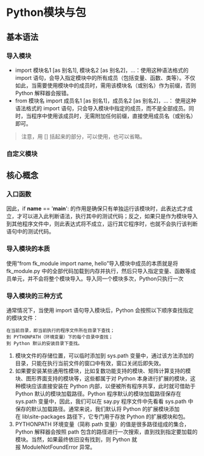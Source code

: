 # Python模块与包
## 基本语法
### 导入模块
 + import 模块名1 [as 别名1], 模块名2 [as 别名2]，…：使用这种语法格式的 import 语句，会导入指定模块中的所有成员（包括变量、函数、类等）。不仅如此，当需要使用模块中的成员时，需用该模块名（或别名）作为前缀，否则 Python 解释器会报错。
 + from 模块名 import 成员名1 [as 别名1]，成员名2 [as 别名2]，…： 使用这种语法格式的 import 语句，只会导入模块中指定的成员，而不是全部成员。同时，当程序中使用该成员时，无需附加任何前缀，直接使用成员名（或别名）即可。

> 注意，用 [] 括起来的部分，可以使用，也可以省略。
### 自定义模块
## 核心概念
### 入口函数

因此，if __name__ == '__main__': 的作用是确保只有单独运行该模块时，此表达式才成立，才可以进入此判断语法，执行其中的测试代码；反之，如果只是作为模块导入到其他程序文件中，则此表达式将不成立，运行其它程序时，也就不会执行该判断语句中的测试代码。
### 导入模块的本质
使用“from fk_module import name, hello”导入模块中成员的本质就是将 fk_module.py 中的全部代码加载到内存并执行，然后只导入指定变量、函数等成员单元，并不会将整个模块导入。导入同一个模块多次，Python只执行一次
### 导入模块的三种方式
通常情况下，当使用 import 语句导入模块后，Python 会按照以下顺序查找指定的模块文件：

    在当前目录，即当前执行的程序文件所在目录下查找；
    到 PYTHONPATH（环境变量）下的每个目录中查找；
    到 Python 默认的安装目录下查找。


1. 模块文件的存储位置，可以临时添加到 sys.path 变量中，通过该方法添加的目录，只能在执行当前文件的窗口中有效，窗口关闭后即失效。
2. 如果要安装某些通用性模块，比如复数功能支持的模块、矩阵计算支持的模块、图形界面支持的模块等，这些都属于对 Python 本身进行扩展的模块，这种模块应该直接安装在 Python 内部，以便被所有程序共享，此时就可借助于 Python 默认的模块加载路径。Python 程序默认的模块加载路径保存在 sys.path 变量中，因此，我们可以在 say.py 程序文件中先看看 sys.path 中保存的默认加载路径。通常来说，我们默认将 Python 的扩展模块添加在 lib\site-packages 路径下，它专门用于存放 Python 的扩展模块和包。
3. PYTHONPATH 环境变量（简称 path 变量）的值是很多路径组成的集合，Python 解释器会按照 path 包含的路径进行一次搜索，直到找到指定要加载的模块。当然，如果最终依旧没有找到，则 Python 就报 ModuleNotFoundError 异常。